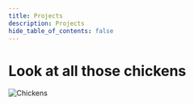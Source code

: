```yaml
---
title: Projects
description: Projects
hide_table_of_contents: false
---
```


# Look at all those chickens

![Chickens](https://thumbs.dreamstime.com/b/many-chickens-25234607.jpg)